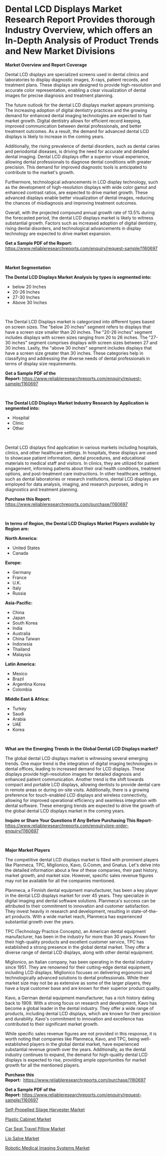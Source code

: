<p><h1>Dental LCD Displays Market Research Report Provides thorough Industry Overview, which offers an In-Depth Analysis of Product Trends and New Market Divisions</h1></p><p><strong>Market Overview and Report Coverage</strong></p>
<p><p>Dental LCD displays are specialized screens used in dental clinics and laboratories to display diagnostic images, X-rays, patient records, and treatment plans. These displays are designed to provide high-resolution and accurate color representation, enabling a clear visualization of dental images for precise diagnosis and treatment planning.</p><p>The future outlook for the dental LCD displays market appears promising. The increasing adoption of digital dentistry practices and the growing demand for enhanced dental imaging technologies are expected to fuel market growth. Digital dentistry allows for efficient record keeping, improved communication between dental professionals, and better treatment outcomes. As a result, the demand for advanced dental LCD displays is likely to increase in the coming years.</p><p>Additionally, the rising prevalence of dental disorders, such as dental caries and periodontal diseases, is driving the need for accurate and detailed dental imaging. Dental LCD displays offer a superior visual experience, allowing dental professionals to diagnose dental conditions with greater precision. This demand for improved diagnostic tools is anticipated to contribute to the market's growth.</p><p>Furthermore, technological advancements in LCD display technology, such as the development of high-resolution displays with wide color gamut and enhanced contrast ratios, are expected to drive market growth. These advanced displays enable better visualization of dental images, reducing the chances of misdiagnosis and improving treatment outcomes.</p><p>Overall, with the projected compound annual growth rate of 13.5% during the forecasted period, the dental LCD displays market is likely to witness substantial growth. Factors such as increased adoption of digital dentistry, rising dental disorders, and technological advancements in display technology are expected to drive market expansion.</p></p>
<p><strong>Get a Sample PDF of the Report:</strong> <a href="https://www.reliableresearchreports.com/enquiry/request-sample/1160697">https://www.reliableresearchreports.com/enquiry/request-sample/1160697</a></p>
<p>&nbsp;</p>
<p><strong>Market Segmentation</strong></p>
<p><strong>The Dental LCD Displays Market Analysis by types is segmented into:</strong></p>
<p><ul><li>below 20 Inches</li><li>20-26 Inches</li><li>27-30 Inches</li><li>Above 30 Inches</li></ul></p>
<p>&nbsp;</p>
<p><p>The Dental LCD Displays market is categorized into different types based on screen sizes. The "below 20 inches" segment refers to displays that have a screen size smaller than 20 inches. The "20-26 inches" segment includes displays with screen sizes ranging from 20 to 26 inches. The "27-30 inches" segment comprises displays with screen sizes between 27 and 30 inches. Lastly, the "above 30 inches" segment includes displays that have a screen size greater than 30 inches. These categories help in classifying and addressing the diverse needs of dental professionals in terms of display size requirements.</p></p>
<p><strong>Get a Sample PDF of the Report:</strong>&nbsp;<a href="https://www.reliableresearchreports.com/enquiry/request-sample/1160697">https://www.reliableresearchreports.com/enquiry/request-sample/1160697</a></p>
<p>&nbsp;</p>
<p><strong>The Dental LCD Displays Market Industry Research by Application is segmented into:</strong></p>
<p><ul><li>Hospital</li><li>Clinic</li><li>Other</li></ul></p>
<p>&nbsp;</p>
<p><p>Dental LCD displays find application in various markets including hospitals, clinics, and other healthcare settings. In hospitals, these displays are used to showcase patient information, dental procedures, and educational materials to medical staff and visitors. In clinics, they are utilized for patient engagement, informing patients about their oral health conditions, treatment options, and post-treatment care instructions. In other healthcare settings, such as dental laboratories or research institutions, dental LCD displays are employed for data analysis, imaging, and research purposes, aiding in diagnostics and treatment planning.</p></p>
<p><strong>Purchase this Report:</strong>&nbsp; <a href="https://www.reliableresearchreports.com/purchase/1160697">https://www.reliableresearchreports.com/purchase/1160697</a></p>
<p>&nbsp;</p>
<p><strong>In terms of Region, the Dental LCD Displays Market Players available by Region are:</strong></p>
<p>
    <p> <strong> North America: </strong>
        <ul>
            <li>United States</li>
            <li>Canada</li>
        </ul>
        </p> 
    <p> <strong> Europe: </strong>
        <ul>
            <li>Germany</li>
            <li>France</li>
            <li>U.K.</li>
            <li>Italy</li>
            <li>Russia</li>
        </ul>
        </p> 
    <p> <strong> Asia-Pacific: </strong>
        <ul>
            <li>China</li>
            <li>Japan</li>
            <li>South Korea</li>
            <li>India</li>
            <li>Australia</li>
            <li>China Taiwan</li>
            <li>Indonesia</li>
            <li>Thailand</li>
            <li>Malaysia</li>
        </ul>
        </p> 
    <p> <strong> Latin America: </strong>
        <ul>
            <li>Mexico</li>
            <li>Brazil</li>
            <li>Argentina Korea</li>
            <li>Colombia</li>
        </ul>
        </p> 
    <p> <strong> Middle East & Africa: </strong>
        <ul>
            <li>Turkey</li>
            <li>Saudi</li>
            <li>Arabia</li>
            <li>UAE</li>
            <li>Korea</li>
        </ul>
    </p>
    </p>
<p>&nbsp;</p>
<p><strong>What are the Emerging Trends in the Global Dental LCD Displays market?</strong></p>
<p><p>The global dental LCD displays market is witnessing several emerging trends. One major trend is the integration of digital imaging technologies in dental offices, leading to increased demand for LCD displays. These displays provide high-resolution images for detailed diagnosis and enhanced patient communication. Another trend is the shift towards compact and portable LCD displays, allowing dentists to provide dental care in remote areas or during on-site visits. Additionally, there is a growing preference for touch-enabled LCD displays and wireless connectivity, allowing for improved operational efficiency and seamless integration with dental software. These emerging trends are expected to drive the growth of the global dental LCD displays market in the coming years.</p></p>
<p><strong>Inquire or Share Your Questions If Any Before Purchasing This Report</strong>- <a href="https://www.reliableresearchreports.com/enquiry/pre-order-enquiry/1160697">https://www.reliableresearchreports.com/enquiry/pre-order-enquiry/1160697</a></p>
<p>&nbsp;</p>
<p><strong>Major Market Players</strong></p>
<p><p>The competitive dental LCD displays market is filled with prominent players like Planmeca, TPC, Miglionico, Kavo, G.Comm, and Gnatus. Let's delve into the detailed information about a few of these companies, their past history, market growth, and market size. However, specific sales revenue figures may not be available for all the companies mentioned.</p><p>Planmeca, a Finnish dental equipment manufacturer, has been a key player in the dental LCD displays market for over 45 years. They specialize in digital imaging and dental software solutions. Planmeca's success can be attributed to their commitment to innovation and customer satisfaction. They invest heavily in research and development, resulting in state-of-the-art products. With a wide market reach, Planmeca has experienced substantial growth over the years.</p><p>TPC (Technology Practice Concepts), an American dental equipment manufacturer, has been in the industry for more than 30 years. Known for their high-quality products and excellent customer service, TPC has established a strong presence in the global dental market. They offer a diverse range of dental LCD displays, along with other dental equipment.</p><p>Miglionico, an Italian company, has been operating in the dental industry since 1951. They are renowned for their cutting-edge dental equipment, including LCD displays. Miglionico focuses on delivering ergonomic and technologically advanced solutions to dental professionals. While their market size may not be as extensive as some of the larger players, they have a loyal customer base and are known for their superior product quality.</p><p>Kavo, a German dental equipment manufacturer, has a rich history dating back to 1909. With a strong focus on research and development, Kavo has become a global leader in the dental industry. They offer a wide range of products, including dental LCD displays, which are known for their precision and durability. Kavo's commitment to innovation and excellence has contributed to their significant market growth.</p><p>While specific sales revenue figures are not provided in this response, it is worth noting that companies like Planmeca, Kavo, and TPC, being well-established players in the global dental market, have experienced substantial revenue growth over the years. Additionally, as the dental industry continues to expand, the demand for high-quality dental LCD displays is expected to rise, providing ample opportunities for market growth for all the mentioned players.</p></p>
<p><strong>Purchase this Report:</strong>&nbsp;&nbsp;<a href="https://www.reliableresearchreports.com/purchase/1160697">https://www.reliableresearchreports.com/purchase/1160697</a></p>
<p></p>
<p><strong>Get a Sample PDF of the Report:</strong>&nbsp;<a href="https://www.reliableresearchreports.com/enquiry/request-sample/1160697">https://www.reliableresearchreports.com/enquiry/request-sample/1160697</a></p>
<p><p><a href="https://github.com/lilstefpacute/Market-Research-Report-List-1/blob/main/self-propelled-silage-harvester-market.md">Self-Propelled Silage Harvester Market</a></p><p><a href="https://www.linkedin.com/pulse/decoding-plastic-cabinet-market-deep-dive-latest-trends-segmentation-b7oie/">Plastic Cabinet Market</a></p><p><a href="https://medium.com/@favor.look.seal/car-seat-travel-pillow-market-size-growth-forecast-2023-2030-886a7324d416">Car Seat Travel Pillow Market</a></p><p><a href="https://www.linkedin.com/pulse/lip-salve-market-size-share-global-analysis-report-2023-3xnze/">Lip Salve Market</a></p><p><a href="https://github.com/AKSHATREPORTPRIME/Market-Research-Report-List-1/blob/main/robotic-medical-imaging-systems-market.md">Robotic Medical Imaging Systems Market</a></p></p>